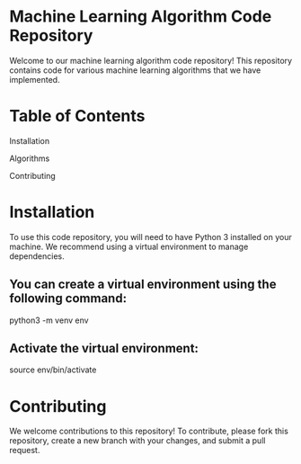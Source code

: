 # Machine Learning Algorithm Code Repository

Welcome to our machine learning algorithm code repository! This repository contains code for various machine learning algorithms that we have implemented.

# Table of Contents

Installation

Algorithms

Contributing

# Installation

To use this code repository, you will need to have Python 3 installed on your machine. We recommend using a virtual environment to manage dependencies.

## You can create a virtual environment using the following command:

python3 -m venv env

## Activate the virtual environment:

source env/bin/activate

# Contributing

We welcome contributions to this repository! To contribute, please fork this repository, create a new branch with your changes, and submit a pull request.
